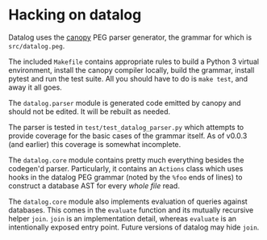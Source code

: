 # Hacking on datalog

Datalog uses the [canopy](https://github.com/jcoglan/canopy) PEG
parser generator, the grammar for which is `src/datalog.peg`.

The included `Makefile` contains appropriate rules to build a Python 3
virtual environment, install the canopy compiler locally, build the
grammar, install pytest and run the test suite. All you should have to
do is `make test`, and away it all goes.

The `datalog.parser` module is generated code emitted by canopy and
should not be edited. It will be rebuilt as needed.

The parser is tested in `test/test_datalog_parser.py` which attempts
to provide coverage for the basic cases of the grammar itself. As of
v0.0.3 (and earlier) this coverage is somewhat incomplete.

The `datalog.core` module contains pretty much everything besides the
codegen'd parser. Particularly, it contains an `Actions` class which
uses hooks in the datalog PEG grammar (noted by the `%foo` ends of
lines) to construct a database AST for every *whole file* read.

The `datalog.core` module also implements evaluation of queries
against databases. This comes in the `evaluate` function and its
mutually recursive helper `join`. `join` is an implementation detail,
whereas `evaluate` is an intentionally exposed entry point. Future
versions of datalog may hide `join`.
